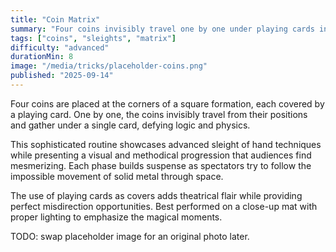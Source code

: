 ```yaml
---
title: "Coin Matrix"
summary: "Four coins invisibly travel one by one under playing cards in impossible fashion."
tags: ["coins", "sleights", "matrix"]
difficulty: "advanced"
durationMin: 8
image: "/media/tricks/placeholder-coins.png"
published: "2025-09-14"
---
```


Four coins are placed at the corners of a square formation, each covered by a playing card. One by one, the coins invisibly travel from their positions and gather under a single card, defying logic and physics.

This sophisticated routine showcases advanced sleight of hand techniques while presenting a visual and methodical progression that audiences find mesmerizing. Each phase builds suspense as spectators try to follow the impossible movement of solid metal through space.

The use of playing cards as covers adds theatrical flair while providing perfect misdirection opportunities. Best performed on a close-up mat with proper lighting to emphasize the magical moments.

TODO: swap placeholder image for an original photo later.
